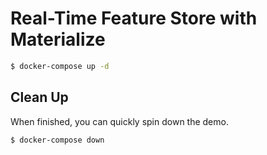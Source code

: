 # Real-Time Feature Store with Materialize

```bash
$ docker-compose up -d
```

## Clean Up

When finished, you can quickly spin down the demo.

```bash
$ docker-compose down
```
